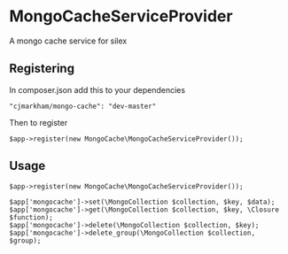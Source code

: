 MongoCacheServiceProvider
=======================

A mongo cache service for silex

Registering
-----------

In composer.json add this to your dependencies

	"cjmarkham/mongo-cache": "dev-master"

Then to register

	$app->register(new MongoCache\MongoCacheServiceProvider());

Usage
-----

	$app->register(new MongoCache\MongoCacheServiceProvider());

	$app['mongocache']->set(\MongoCollection $collection, $key, $data);
	$app['mongocache']->get(\MongoCollection $collection, $key, \Closure $function);
	$app['mongocache']->delete(\MongoCollection $collection, $key);
	$app['mongocache']->delete_group(\MongoCollection $collection, $group);